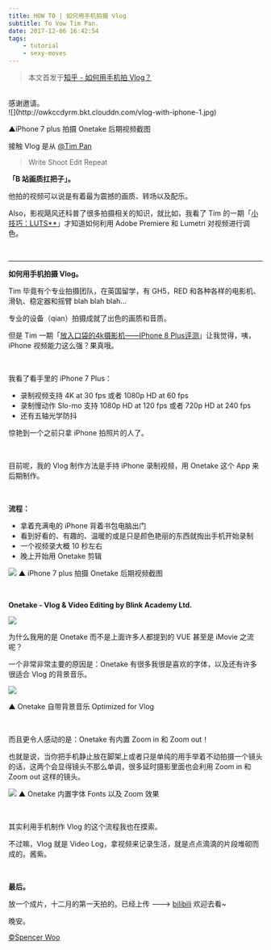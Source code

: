 ```yaml
---
title: HOW TO | 如何用手机拍摄 Vlog
subtitle: To Vow Tim Pan.
date: 2017-12-06 16:42:54
tags:
	- tutorial
	- sexy-moves
---
```


> 本文首发于[知乎 - 如何用手机拍 Vlog？](http://www.zhihu.com/question/65198828/answer/269329730)

<br>
感谢邀请。
<br>
![](http://owkccdyrm.bkt.clouddn.com/vlog-with-iphone-1.jpg)

▲iPhone 7 plus 拍摄 Onetake 后期视频截图

接触 Vlog 是从 [@Tim Pan](http://www.zhihu.com/people/440c68fd02f449f010d69c1a6eebdbd4)

> Write
> Shoot
> Edit
> Repeat

**「B 站画质扛把子」。**

他拍的视频可以说是有着最为震撼的画质、转场以及配乐。

Also，影视飓风还科普了很多拍摄相关的知识，就比如，我看了 Tim 的一期「[小技巧：LUTS**](http://link.zhihu.com/?target=http%3A//www.bilibili.com/video/av7855737/)」才知道如何利用 Adobe Premiere 和 Lumetri 对视频进行调色。

<br>

------

**如何用手机拍摄 Vlog。**

Tim 毕竟有个专业拍摄团队，在英国留学，有 GH5，RED 和各种各样的电影机、滑轨、稳定器和摇臂 blah blah blah...

专业的设备（qian）拍摄成就了出色的画质和音质。

但是 Tim 一期「[放入口袋的4k摄影机——IPhone 8 Plus评测](http://link.zhihu.com/?target=http%3A//www.bilibili.com/video/av15505588/)」让我觉得，咦，iPhone 视频能力这么强？果真哦。

<br>

我看了看手里的 iPhone 7 Plus：

- 录制视频支持 4K at 30 fps 或者 1080p HD at 60 fps
- 录制慢动作 Slo-mo 支持 1080p HD at 120 fps 或者 720p HD at 240 fps
- 还有五轴光学防抖

惊艳到一个之前只拿 iPhone 拍照片的人了。

<br>

目前呢，我的 Vlog 制作方法是手持 iPhone 录制视频，用 Onetake 这个 App 来后期制作。

<br>

**流程：**

- 拿着充满电的 iPhone 背着书包电脑出门
- 看到好看的、有趣的、温暖的或是只是颜色艳丽的东西就掏出手机开始录制
- 一个视频录大概 10 秒左右
- 晚上开始用 Onetake 剪辑



![](http://owkccdyrm.bkt.clouddn.com/vlog-with-iphone-2.jpg)
▲ iPhone 7 plus 拍摄 Onetake 后期视频截图

<br>

**Onetake - Vlog & Video Editing by Blink Academy Ltd.**

![](http://owkccdyrm.bkt.clouddn.com/vlog-with-iphone-3.jpg)

为什么我用的是 Onetake 而不是上面许多人都提到的 VUE 甚至是 iMovie 之流呢？

一个非常非常主要的原因是：Onetake 有很多我很是喜欢的字体，以及还有许多很适合 Vlog 的背景音乐。

![](http://owkccdyrm.bkt.clouddn.com/vlog-with-iphone-4.jpg)

▲ Onetake 自带背景音乐 Optimized for Vlog

<br>


而且更令人感动的是：Onetake 有内置 Zoom in 和 Zoom out！

也就是说，当你把手机静止放在脚架上或者只是单纯的用手举着不动拍摄一个镜头的话，这两个会显得镜头不那么单调，很多延时摄影里面也会利用 Zoom in 和 Zoom out 这样的镜头。

![](http://owkccdyrm.bkt.clouddn.com/vlog-with-iphone-5.jpg)
▲ Onetake 内置字体 Fonts 以及 Zoom 效果

<br>

其实利用手机制作 Vlog 的这个流程我也在摸索。

不过嘛，Vlog 就是 Video Log，拿视频来记录生活，就是点点滴滴的片段堆砌而成的。酱紫。

<br>

**最后。**

放一个成片，十二月的第一天拍的。已经上传 ---> [bilibili](http://link.zhihu.com/?target=http%3A//www.bilibili.com/video/av16843285/) 欢迎去看~

晚安。

[©Spencer Woo](http://link.zhihu.com/?target=http%3A//spencerwoo.com/)
